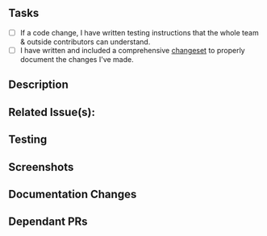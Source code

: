 ## Tasks

- [ ] If a code change, I have written testing instructions that the whole team & outside contributors can understand.
- [ ] I have written and included a comprehensive [changeset](https://github.com/changesets/changesets/blob/main/docs/adding-a-changeset.md) to properly document the changes I've made.

## Description

<!--
Include a summary of the change and some contextual information.
-->

## Related Issue(s):

<!--
Provide the GitHub issue(s) number for issue tracking purposes, use the following syntax:

- #1234
-->

## Testing

<!--
Describe the tests that you ran to verify your changes. Provide instructions so we can reproduce. Also list any relevant details for your test configuration such as how to test the changes locally or in staging.
-->

## Screenshots

<!--
If this is a visual change include relevant screenshots about the behavior of the application before and after this change.
-->

## Documentation Changes

<!--
List corresponding changes to the documentation.
-->

## Dependant PRs

<!--
List any dependent PR's that are awaiting review. Use the following syntax:

- #1234
-->